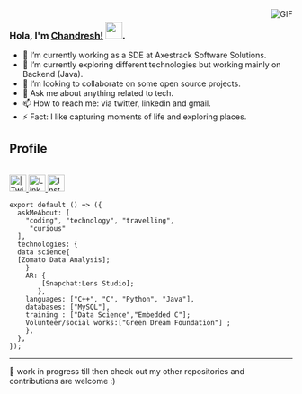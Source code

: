   <img align="right" alt="GIF" src="https://github-readme-stats.vercel.app/api?username=chandresh189&show_icons=true&theme=dark&hide_border=true)" />

### Hola, I'm [Chandresh!]() <img src="https://raw.githubusercontent.com/vatsa287/vatsa287/master/assets/Hi.gif?raw=true" width="30px">. 

<!-- **chandresh189/chandresh189** is a ✨ _special_ ✨ repository because its `README.md` (this file) appears on your GitHub profile. -->

- 🔭 I’m currently working as a SDE at Axestrack Software Solutions.
- 🌱 I’m currently exploring different technologies but working mainly on Backend (Java).
- 👯 I’m looking to collaborate on some open source projects.
- 💬 Ask me about anything related to tech.
- 📫 How to reach me: via twitter, linkedin and gmail.
- ⚡ Fact: I like capturing moments of life and exploring places.

<!--
<p align="center">
  Visitor count<br>
  <img src="https://profile-counter.glitch.me/chandresh189/count.svg" />
</p>
-->

## Profile
<br/>

<a href="https://twitter.com/Chandreshsingh_?s=20">
<img align="centre" alt=" | Twitter" width="30px" src="https://cdn.jsdelivr.net/npm/simple-icons@v3/icons/twitter.svg" />
</a>
<a href="https://www.linkedin.com/in/chandresh-singh-a01386169">
<img align="centre" alt="LinkdeIN" width="30px" src="https://cdn.jsdelivr.net/npm/simple-icons@v3/icons/linkedin.svg" />
<a href="https://instagram.com/chandresh_singh18?igshid=7tbso6as7my5">
<img align="centre" alt="Instagram" width="30px" src="https://cdn.jsdelivr.net/npm/simple-icons@v3/icons/instagram.svg" />
</a>


```
export default () => ({
  askMeAbout: [
    "coding", "technology", "travelling",
     "curious"
  ],
  technologies: {
  data science{
  [Zomato Data Analysis];
    }
    AR: {
        [Snapchat:Lens Studio];
       },
    languages: ["C++", "C", "Python", "Java"],
    databases: ["MySQL"],
    training : ["Data Science","Embedded C"];
    Volunteer/social works:["Green Dream Foundation"] ;
    }, 
  },
});
```
---

📝 work in progress till then check out my other repositories and contributions are welcome :)
